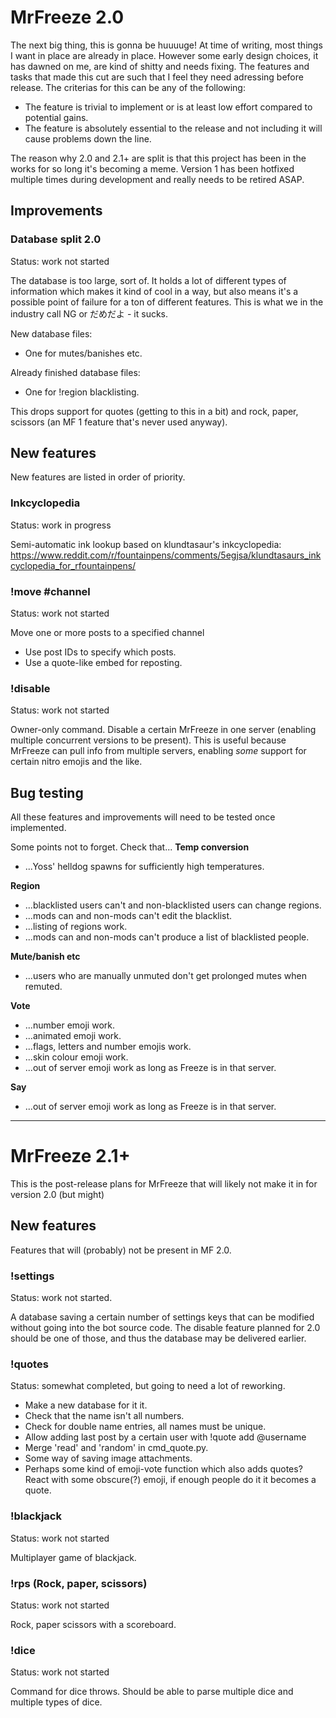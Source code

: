 # MrFreeze 2.0
The next big thing, this is gonna be huuuuge! At time of writing, most things I want in place are already in place. However some early design choices, it has dawned on me, are kind of shitty and needs fixing. The features and tasks that made this cut are such that I feel they need adressing before release. The criterias for this can be any of the following:
* The feature is trivial to implement or is at least low effort compared to potential gains.
* The feature is absolutely essential to the release and not including it will cause problems down the line.

The reason why 2.0 and 2.1+ are split is that this project has been in the works for so long it's becoming a meme. Version 1 has been hotfixed multiple times during development and really needs to be retired ASAP. 

## Improvements
### Database split 2.0
Status: work not started

The database is too large, sort of. It holds a lot of different types of information which makes it kind of cool in a way, but also means it's a possible point of failure for a ton of different features. This is what we in the industry call NG or だめだよ - it sucks.

New database files:
- One for mutes/banishes etc.

Already finished database files:
- One for !region blacklisting.

This drops support for quotes (getting to this in a bit) and rock, paper, scissors (an MF 1 feature that's never used anyway).

## New features
New features are listed in order of priority.

### Inkcyclopedia
Status: work in progress

Semi-automatic ink lookup based on klundtasaur's inkcyclopedia:
https://www.reddit.com/r/fountainpens/comments/5egjsa/klundtasaurs_inkcyclopedia_for_rfountainpens/

### !move <ID> #channel
Status: work not started

Move one or more posts to a specified channel
* Use post IDs to specify which posts.
* Use a quote-like embed for reposting.

### !disable <ID>
Status: work not started

Owner-only command. Disable a certain MrFreeze in one server (enabling multiple concurrent versions to be present).
This is useful because MrFreeze can pull info from multiple servers, enabling *some* support for certain nitro emojis and the like.

## Bug testing
All these features and improvements will need to be tested once implemented.

Some points not to forget. Check that...
**Temp conversion**
* ...Yoss' helldog spawns for sufficiently high temperatures.

**Region**
* ...blacklisted users can't and non-blacklisted users can change regions.
* ...mods can and non-mods can't edit the blacklist.
* ...listing of regions work.
* ...mods can and non-mods can't produce a list of blacklisted people.

**Mute/banish etc**
* ...users who are manually unmuted don't get prolonged mutes when remuted.

**Vote**
* ...number emoji work.
* ...animated emoji work.
* ...flags, letters and number emojis work.
* ...skin colour emoji work.
* ...out of server emoji work as long as Freeze is in that server.

**Say**
* ...out of server emoji work as long as Freeze is in that server.

----------

# MrFreeze 2.1+
This is the post-release plans for MrFreeze that will likely not make it in for version 2.0 (but might)

## New features
Features that will (probably) not be present in MF 2.0.

### !settings
Status: work not started.

A database saving a certain number of settings keys that can be modified without going into the bot source code. The disable feature planned for 2.0 should be one of those, and thus the database may be delivered earlier.

### !quotes
Status: somewhat completed, but going to need a lot of reworking.

* Make a new database for it it.
* Check that the name isn't all numbers.
* Check for double name entries, all names must be unique.
* Allow adding last post by a certain user with !quote add @username
* Merge 'read' and 'random' in cmd_quote.py.
* Some way of saving image attachments.
* Perhaps some kind of emoji-vote function which also adds quotes? React with some obscure(?) emoji, if enough people do it it becomes a quote.

### !blackjack
Status: work not started

Multiplayer game of blackjack.

### !rps (Rock, paper, scissors)
Status: work not started

Rock, paper scissors with a scoreboard.

### !dice
Status: work not started

Command for dice throws. Should be able to parse multiple dice and multiple types of dice.
